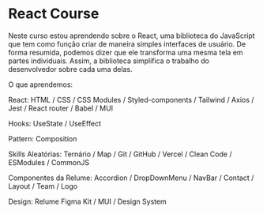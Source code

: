 # React Course

Neste curso estou aprendendo sobre o React, uma biblioteca do JavaScript que tem como função criar de maneira simples interfaces de usuário. De forma resumida, podemos dizer que ele transforma uma mesma tela em partes individuais. Assim, a biblioteca simplifica o trabalho do desenvolvedor sobre cada uma delas.

O que aprendemos:

React:
HTML / CSS /
CSS Modules / Styled-components / Tailwind /
Axios /
Jest /
React router /
Babel /
MUI 

Hooks:
UseState /
UseEffect

Pattern:
Composition

Skills Aleatórias:
Ternário /
Map /
Git /
GitHub /
Vercel /
Clean Code /
ESModules /
CommonJS 

Componentes da Relume:
Accordion /
DropDownMenu /
NavBar /
Contact /
Layout /
Team /
Logo


Design:
Relume Figma Kit /
MUI /
Design System 
